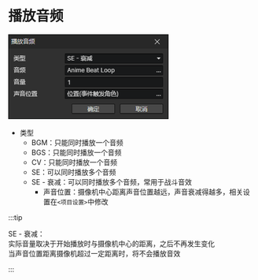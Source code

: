 # 播放音频

![](img/playAudio-1.png)

- 类型
  - BGM：只能同时播放一个音频
  - BGS：只能同时播放一个音频
  - CV：只能同时播放一个音频
  - SE：可以同时播放多个音频
  - SE - 衰减：可以同时播放多个音频，常用于战斗音效
    - 声音位置：摄像机中心距离声音位置越远，声音衰减得越多，相关设置在`<项目设置>`中修改

:::tip

SE - 衰减：  
实际音量取决于开始播放时与摄像机中心的距离，之后不再发生变化  
当声音位置距离摄像机超过一定距离时，将不会播放音效

:::